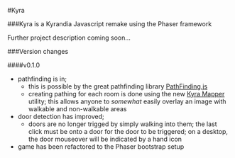#Kyra

###Kyra is a Kyrandia Javascript remake using the Phaser framework

Further project description coming soon...

###Version changes

####v0.1.0
- pathfinding is in; 
	- this is possible by the great pathfinding library [PathFinding.js](https://github.com/qiao/PathFinding.js)
	- creating pathing for each room is done using the new [Kyra Mapper](https://github.com/jonoco/Kyra-Mapper) utility; this allows anyone to *somewhat* easily overlay an image with walkable and non-walkable areas
- door detection has improved; 
	- doors are no longer trigged by simply walking into them; the last click must be onto a door for the door to be triggered; on a desktop, the door mouseover will be indicated by a hand icon
- game has been refactored to the Phaser bootstrap setup